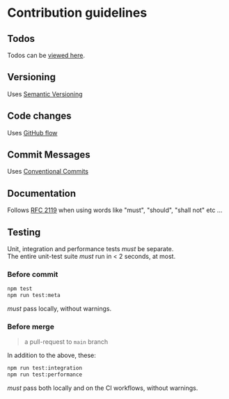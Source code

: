 # Contribution guidelines

## Todos

Todos can be [viewed here][todos].

## Versioning

Uses [Semantic Versioning][semver]

## Code changes

Uses [GitHub flow][github-flow]

## Commit Messages

Uses [Conventional Commits][conv-comm]

## Documentation

Follows [RFC 2119][rfc-2119] when using words like
"must", "should", "shall not" etc ...

## Testing

Unit, integration and performance tests *must* be separate.  
The entire unit-test suite *must* run in < 2 seconds, at most.

### Before commit

```bash
npm test
npm run test:meta
```

 *must* pass locally, without warnings.

### Before merge

> a pull-request to `main` branch

In addition to the above, these:

```bash
npm run test:integration
npm run test:performance
```

*must* pass both locally and on the CI workflows, without warnings.

[todos]: ./TODO.md
[workflows]: ./workflows
[semver]: https://semver.org/
[conv-comm]: https://www.conventionalcommits.org/en/v1.0.0/#summary
[github-flow]: https://docs.github.com/en/get-started/using-github/github-flow
[func-req]: https://en.wikipedia.org/wiki/Functional_requirement
[non-func-req]: https://en.wikipedia.org/wiki/Non-functional_requirement
[rfc-2119]: https://www.ietf.org/rfc/rfc2119.txt
